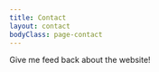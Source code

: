 ```yaml
---
title: Contact
layout: contact
bodyClass: page-contact
---
```

Give me feed back about the website!

